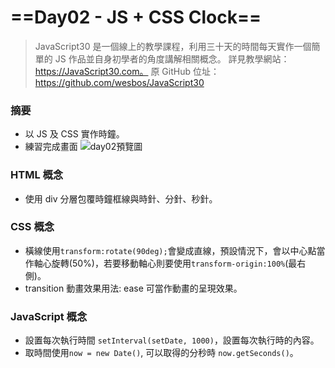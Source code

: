 # ==Day02 - JS + CSS Clock==

> JavaScript30 是一個線上的教學課程，利用三十天的時間每天實作一個簡單的 JS 作品並自身初學者的角度講解相關概念。
> 詳見教學網站：https://JavaScript30.com。
> 原 GitHub 位址：https://github.com/wesbos/JavaScript30

### 摘要

- 以 JS 及 CSS 實作時鐘。
- 練習完成畫面
  ![day02預覽圖](https://i.imgur.com/FyuMr5J.png)

### HTML 概念

- 使用 div 分層包覆時鐘框線與時針、分針、秒針。

### CSS 概念

- 橫線使用`transform:rotate(90deg);`會變成直線，預設情況下，會以中心點當作軸心旋轉(50%)，若要移動軸心則要使用`transform-origin:100%`(最右側)。
- transition 動畫效果用法: ease 可當作動畫的呈現效果。

### JavaScript 概念

- 設置每次執行時間 `setInterval(setDate, 1000)`，設置每次執行時的內容。
- 取時間使用`now = new Date()`, 可以取得的分秒時 `now.getSeconds()`。
